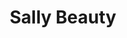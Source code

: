 ---
title: "Sally Beauty"
url: /hagerstown/sally-beauty-garland-groh-boulevard/
shop: hairdresser supply
---